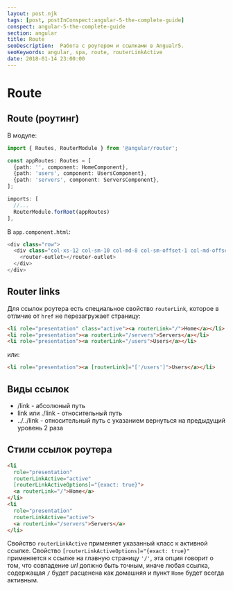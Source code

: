```yaml
---
layout: post.njk
tags: [post, postInConspect:angular-5-the-complete-guide]
conspect: angular-5-the-complete-guide
section: angular
title: Route
seoDescription:  Работа с роутером и ссылками в Angualr5.
seoKeywords: angular, spa, route, routerLinkActive
date: 2018-01-14 23:00:00
---
```

# Route

## Route (роутинг)

В модуле:

```typescript
import { Routes, RouterModule } from '@angular/router';

const appRoutes: Routes = [
  {path: '', component: HomeComponent},
  {path: 'users', component: UsersComponent},
  {path: 'servers', component: ServersComponent},
];

imports: [
  //...
  RouterModule.forRoot(appRoutes)
],
```

В `app.component.html`:

```typescript
<div class="row">
  <div class="col-xs-12 col-sm-10 col-md-8 col-sm-offset-1 col-md-offset-2">
    <router-outlet></router-outlet>
  </div>
</div>
```

## Router links

Для ссылок роутера есть специальное свойство `routerLink`, которое в отличие от `href` не перезагружает страницу:

```html
<li role="presentation" class="active"><a routerLink="/">Home</a></li>
<li role="presentation"><a routerLink="/servers">Servers</a></li>
<li role="presentation"><a routerLink="/users">Users</a></li>
```

или:

```html
<li role="presentation"><a [routerLink]="['/users']">Users</a></li>
```

## Виды ссылок

+ /link - абсолюный путь
+ link или ./link - относительный путь
+ ../../link - относительный путь с указанием вернуться на предыдущий уровень 2 раза

## Стили ссылок роутера

```html
<li 
  role="presentation" 
  routerLinkActive="active"
  [routerLinkActiveOptions]="{exact: true}">
  <a routerLink="/">Home</a>
</li>
<li 
  role="presentation"
  routerLinkActive="active">
  <a routerLink="/servers">Servers</a>
</li>
```

Свойство `routerLinkActive` применяет указанный класс к активной ссылке. 
Свойство `[routerLinkActiveOptions]="{exact: true}"` применяется к ссылке на главную страницу `'/'`, эта опция говорит о том, что совпадение *url* должно быть точным, иначе любая ссылка, содержащая `/` будет расценена как домашняя и пункт `Home` будет всегда активным.